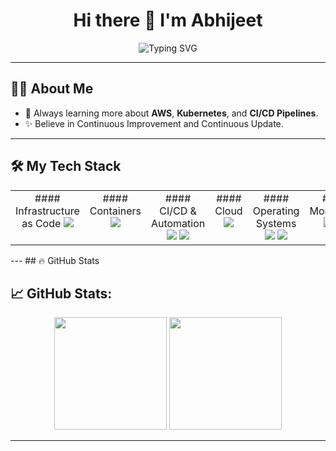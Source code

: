 <h1 align="center">Hi there 👋 I'm Abhijeet</h1>
<p align="center">
  <img src="https://readme-typing-svg.demolab.com?font=Fira+Code&pause=1000&center=true&vCenter=true&width=435&lines=DevOps+Engineer" alt="Typing SVG" /></a>
</p>


---

## 👩‍💻 About Me
- 🌱 Always learning more about **AWS**, **Kubernetes**, and **CI/CD Pipelines**.
- ✨ Believe in Continuous Improvement and Continuous Update.

---

## 🛠️ My Tech Stack

<table><tr>  
<td valign="top" width="20%">
<div align="center">  
#### Infrastructure as Code
<img src="https://skillicons.dev/icons?i=terraform,ansible" /> 
</div>

</td><td valign="top" width="20%">
<div align="center">  
#### Containers
<img src="https://skillicons.dev/icons?i=docker"/> 
</div>

</td><td valign="top" width="20%">
<div align="center"> 
#### CI/CD & Automation  
<img src="https://skillicons.dev/icons?i=jenkins" /> 
        <img src="https://img.shields.io/badge/ArgoCD-FF4F8B.svg?logo=argo&logoColor=white" />
</div>


</td><td valign="top" width="20%">
<div align="center">  
#### Cloud  
<img src="https://skillicons.dev/icons?i=aws" /> 
</div>


</td><td valign="top" width="20%">
<div align="center"> 
#### Operating Systems  
<img src="https://skillicons.dev/icons?i=redhat" />
<img src="https://skillicons.dev/icons?i=ubuntu" /> 
</div>


</td><td valign="top" width="20%">
<div align="center">   
#### Monitoring
<img src="https://skillicons.dev/icons?i=prometheus" />
<img src="https://skillicons.dev/icons?i=grafana" /> 
</div>
</td></tr>
</table>
---
## 🔥 GitHub Stats

## 📈 GitHub Stats:
<p align="center">
  <img height="180em" src="https://github-readme-stats.vercel.app/api?username=abhijeet00116&show_icons=true&theme=radical&hide_border=true" />
  <img height="180em" src="https://github-readme-stats.vercel.app/api/top-langs/?username=abhijeet00116&layout=compact&theme=radical&hide_border=true"/>
</p>

---
